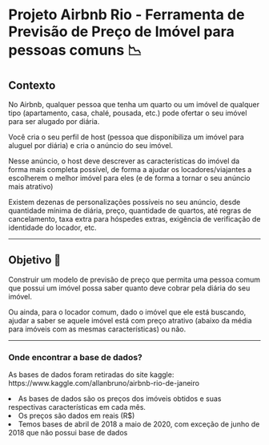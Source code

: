 <h1> Projeto Airbnb Rio - Ferramenta de Previsão de Preço de Imóvel para pessoas comuns &#x1F4C9</h1>
<body>
  <h2> Contexto </h2>
    <p>
      No Airbnb, qualquer pessoa que tenha um quarto ou um imóvel de qualquer tipo (apartamento, 
      casa, chalé, pousada, etc.) pode ofertar o seu imóvel para ser alugado por diária.
    </p>
    <p>
      Você cria o seu perfil de host (pessoa que disponibiliza um imóvel para aluguel por diária) e cria o anúncio do seu imóvel.
    </p>
    <p>
      Nesse anúncio, o host deve descrever as características do imóvel da forma mais completa possível, de forma a ajudar os locadores/viajantes a 
      escolherem o melhor imóvel para eles (e de forma a tornar o seu anúncio mais atrativo)
    </p>
    <p>
      Existem dezenas de personalizações possíveis no seu anúncio, desde quantidade mínima de diária, preço, quantidade de quartos, até regras de cancelamento, 
      taxa extra para hóspedes extras, exigência de verificação de identidade do locador, etc.
    </p>
    <hr>
  <h2> Objetivo &#x1F31F</h2>
    <p>
       Construir um modelo de previsão de preço que permita uma pessoa comum que possui um imóvel possa saber quanto deve cobrar pela diária do seu imóvel.
    </p>
    <p>
       Ou ainda, para o locador comum, dado o imóvel que ele está buscando, ajudar a saber se aquele 
       imóvel está com preço atrativo (abaixo da média para imóveis com as mesmas características) ou não.
    </p>
    <hr>
    <h3> Onde encontrar a base de dados? </h3>
      <p>
        As bases de dados foram retiradas do site kaggle: https://www.kaggle.com/allanbruno/airbnb-rio-de-janeiro
      </p>
      <li> As bases de dados são os preços dos imóveis obtidos e suas respectivas características em cada mês. </li>
      <li> Os preços são dados em reais (R$) </li>
      <li> Temos bases de abril de 2018 a maio de 2020, com exceção de junho de 2018 que não possui base de dados </li>
</body>
